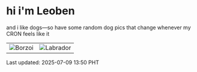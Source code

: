 # hi i'm Leoben

and i like dogs—so have some random dog pics that change whenever my CRON feels like it

|  |  |
|--------|----------|
| ![Borzoi](https://random-dog-vercel.vercel.app/api/random-borzoi?v=1752040218) | ![Labrador](https://random-dog-vercel.vercel.app/api/random-labrador?v=1752040218) |

Last updated: 2025-07-09 13:50 PHT
